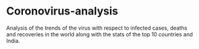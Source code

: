 # Coronovirus-analysis
Analysis of the trends of the virus with respect to infected cases, deaths and recoveries in the world along with the stats of the top 10 countries and India.
